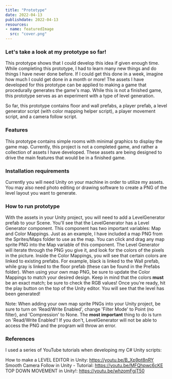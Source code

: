 ```yaml
---
title: "Prototype"
date: 2022-04-13
publishdate: 2022-04-13
resources:
- name: featuredImage
  src: "cover.png"
---
```

### Let's take a look at my prototype so far!
 
This prototype shows that I could develop this idea if given enough time. While completing this prototype, I had to learn many new things and do things I have never done before. If I could get this done in a week, imagine how much I could get done in a month or more! The assets I have developed for this prototype can be applied to making a game that procedurally generates the game's map. While this is not a finished game, this prototype serves as an experiment with a type of level generation.
 
So far, this prototype contains floor and wall prefabs, a player prefab, a level generator script (with color mapping helper script), a player movement script, and a camera follow script.

### Features

This prototype contains simple rooms with minimal graphics to display the game map. Currently, this project is not a completed game, and rather a collection of assets I have developed. These assets are being designed to drive the main features that would be in a finished game.

### Installation requirements

Currently you will need Unity on your machine in order to utilize my assets. You may also need photo editing or drawing software to create a PNG of the level layout you want to generate.

### How to run prototype

With the assets in your Unity project, you will need to add a LevelGenerator prefab to your Scene. You'll see that the LevelGenerator has a Level Generator component. This component has two important variables: Map and Color Mappings. Just as an example, I have included a map PNG from the Sprites/Maps folder to use as the map. You can click and drag any map sprite PNG into the Map variable of this component. The Level Generator will iterate through the PNG you give it, and look for the colors of the pixels in the picture. Inside the Color Mappings, you will see that certain colors are linked to existing prefabs. For example, black is linked to the Wall prefab, while gray is linked to the floor prefab (these can be found in the Prefabs folder). When using your own map PNG, be sure to update the Color Mappings to match your desired design. Keep in mind that the colors **must** be an exact match; be sure to check the RGB values! Once you're ready, hit the play button on the top of the Unity editor. You will see that the level has been generated!

Note: When adding your own map sprite PNGs into your Unity project, be sure to turn on 'Read/Write Enabled', change 'Filter Mode' to Point (no filter), and 'Compression' to None. The **most important** thing to do is turn on 'Read/Write Enabled'! If you don't, LevelGenerator will not be able to access the PNG and the program will throw an error.

### References

I used a series of YouTube tutorials when developing my C# Unity scripts:

How to make a LEVEL EDITOR in Unity: https://youtu.be/B_Xp9pt8nRY
Smooth Camera Follow in Unity - Tutorial: https://youtu.be/MFQhpwc6cKE
TOP DOWN MOVEMENT in Unity!: https://youtu.be/whzomFgjT50

